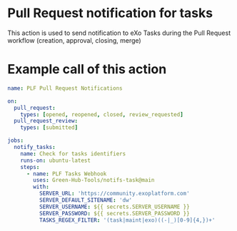 # Pull Request notification for tasks

This action is used to send notification to eXo Tasks during the Pull Request workflow (creation, approval, closing, merge)

# Example call of this action

```yaml
name: PLF Pull Request Notifications

on:
  pull_request:
    types: [opened, reopened, closed, review_requested]
  pull_request_review:
    types: [submitted]

jobs:
  notify_tasks:
    name: Check for tasks identifiers
    runs-on: ubuntu-latest
    steps:
      - name: PLF Tasks Webhook
        uses: Green-Hub-Tools/notifs-task@main
        with:
          SERVER_URL: 'https://community.exoplatform.com'
          SERVER_DEFAULT_SITENAME: 'dw'
          SERVER_USERNAME: ${{ secrets.SERVER_USERNAME }}
          SERVER_PASSWORD: ${{ secrets.SERVER_PASSWORD }}
          TASKS_REGEX_FILTER: '(task|maint|exo)((-|_)[0-9]{4,})+' 
```